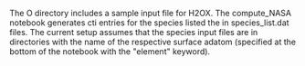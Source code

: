 The O directory includes a sample input file for H2OX. The compute_NASA notebook generates cti entries for the species listed the in species_list.dat files. 
The current setup assumes that the species input files are in directories with the name of the respective surface adatom (specified at the bottom of the notebook with the "element" keyword).
